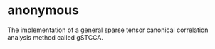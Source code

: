 # anonymous
The implementation of a general sparse tensor canonical correlation analysis method called gSTCCA.
